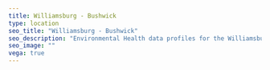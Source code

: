 ```yaml
---
title: Williamsburg - Bushwick
type: location
seo_title: "Williamsburg - Bushwick"
seo_description: "Environmental Health data profiles for the Williamsburg - Bushwick neighborhood of NYC."
seo_image: ""
vega: true
---
```

